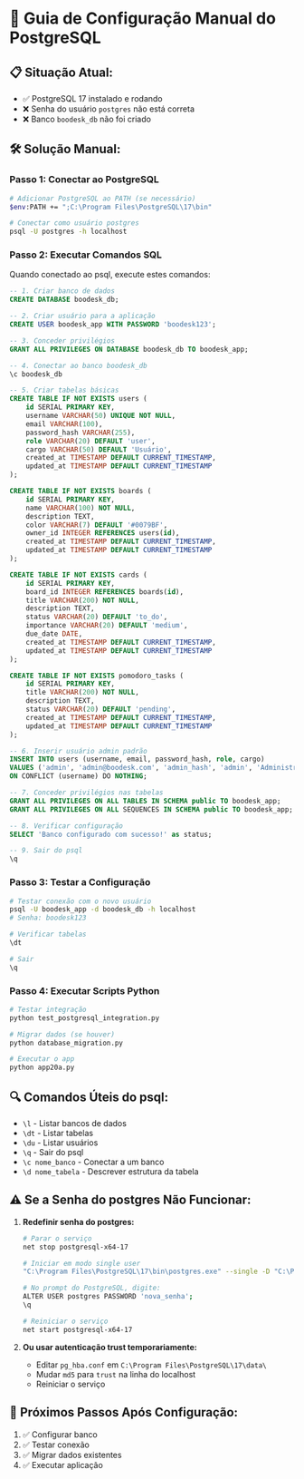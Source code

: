 # 🔧 Guia de Configuração Manual do PostgreSQL

## 📋 **Situação Atual:**
- ✅ PostgreSQL 17 instalado e rodando
- ❌ Senha do usuário `postgres` não está correta
- ❌ Banco `boodesk_db` não foi criado

## 🛠️ **Solução Manual:**

### **Passo 1: Conectar ao PostgreSQL**
```bash
# Adicionar PostgreSQL ao PATH (se necessário)
$env:PATH += ";C:\Program Files\PostgreSQL\17\bin"

# Conectar como usuário postgres
psql -U postgres -h localhost
```

### **Passo 2: Executar Comandos SQL**
Quando conectado ao psql, execute estes comandos:

```sql
-- 1. Criar banco de dados
CREATE DATABASE boodesk_db;

-- 2. Criar usuário para a aplicação
CREATE USER boodesk_app WITH PASSWORD 'boodesk123';

-- 3. Conceder privilégios
GRANT ALL PRIVILEGES ON DATABASE boodesk_db TO boodesk_app;

-- 4. Conectar ao banco boodesk_db
\c boodesk_db

-- 5. Criar tabelas básicas
CREATE TABLE IF NOT EXISTS users (
    id SERIAL PRIMARY KEY,
    username VARCHAR(50) UNIQUE NOT NULL,
    email VARCHAR(100),
    password_hash VARCHAR(255),
    role VARCHAR(20) DEFAULT 'user',
    cargo VARCHAR(50) DEFAULT 'Usuário',
    created_at TIMESTAMP DEFAULT CURRENT_TIMESTAMP,
    updated_at TIMESTAMP DEFAULT CURRENT_TIMESTAMP
);

CREATE TABLE IF NOT EXISTS boards (
    id SERIAL PRIMARY KEY,
    name VARCHAR(100) NOT NULL,
    description TEXT,
    color VARCHAR(7) DEFAULT '#0079BF',
    owner_id INTEGER REFERENCES users(id),
    created_at TIMESTAMP DEFAULT CURRENT_TIMESTAMP,
    updated_at TIMESTAMP DEFAULT CURRENT_TIMESTAMP
);

CREATE TABLE IF NOT EXISTS cards (
    id SERIAL PRIMARY KEY,
    board_id INTEGER REFERENCES boards(id),
    title VARCHAR(200) NOT NULL,
    description TEXT,
    status VARCHAR(20) DEFAULT 'to_do',
    importance VARCHAR(20) DEFAULT 'medium',
    due_date DATE,
    created_at TIMESTAMP DEFAULT CURRENT_TIMESTAMP,
    updated_at TIMESTAMP DEFAULT CURRENT_TIMESTAMP
);

CREATE TABLE IF NOT EXISTS pomodoro_tasks (
    id SERIAL PRIMARY KEY,
    title VARCHAR(200) NOT NULL,
    description TEXT,
    status VARCHAR(20) DEFAULT 'pending',
    created_at TIMESTAMP DEFAULT CURRENT_TIMESTAMP,
    updated_at TIMESTAMP DEFAULT CURRENT_TIMESTAMP
);

-- 6. Inserir usuário admin padrão
INSERT INTO users (username, email, password_hash, role, cargo) 
VALUES ('admin', 'admin@boodesk.com', 'admin_hash', 'admin', 'Administrador')
ON CONFLICT (username) DO NOTHING;

-- 7. Conceder privilégios nas tabelas
GRANT ALL PRIVILEGES ON ALL TABLES IN SCHEMA public TO boodesk_app;
GRANT ALL PRIVILEGES ON ALL SEQUENCES IN SCHEMA public TO boodesk_app;

-- 8. Verificar configuração
SELECT 'Banco configurado com sucesso!' as status;

-- 9. Sair do psql
\q
```

### **Passo 3: Testar a Configuração**
```bash
# Testar conexão com o novo usuário
psql -U boodesk_app -d boodesk_db -h localhost
# Senha: boodesk123

# Verificar tabelas
\dt

# Sair
\q
```

### **Passo 4: Executar Scripts Python**
```bash
# Testar integração
python test_postgresql_integration.py

# Migrar dados (se houver)
python database_migration.py

# Executar o app
python app20a.py
```

## 🔍 **Comandos Úteis do psql:**

- `\l` - Listar bancos de dados
- `\dt` - Listar tabelas
- `\du` - Listar usuários
- `\q` - Sair do psql
- `\c nome_banco` - Conectar a um banco
- `\d nome_tabela` - Descrever estrutura da tabela

## ⚠️ **Se a Senha do postgres Não Funcionar:**

1. **Redefinir senha do postgres:**
   ```bash
   # Parar o serviço
   net stop postgresql-x64-17
   
   # Iniciar em modo single user
   "C:\Program Files\PostgreSQL\17\bin\postgres.exe" --single -D "C:\Program Files\PostgreSQL\17\data" postgres
   
   # No prompt do PostgreSQL, digite:
   ALTER USER postgres PASSWORD 'nova_senha';
   \q
   
   # Reiniciar o serviço
   net start postgresql-x64-17
   ```

2. **Ou usar autenticação trust temporariamente:**
   - Editar `pg_hba.conf` em `C:\Program Files\PostgreSQL\17\data\`
   - Mudar `md5` para `trust` na linha do localhost
   - Reiniciar o serviço

## 🎯 **Próximos Passos Após Configuração:**

1. ✅ Configurar banco
2. ✅ Testar conexão
3. ✅ Migrar dados existentes
4. ✅ Executar aplicação




